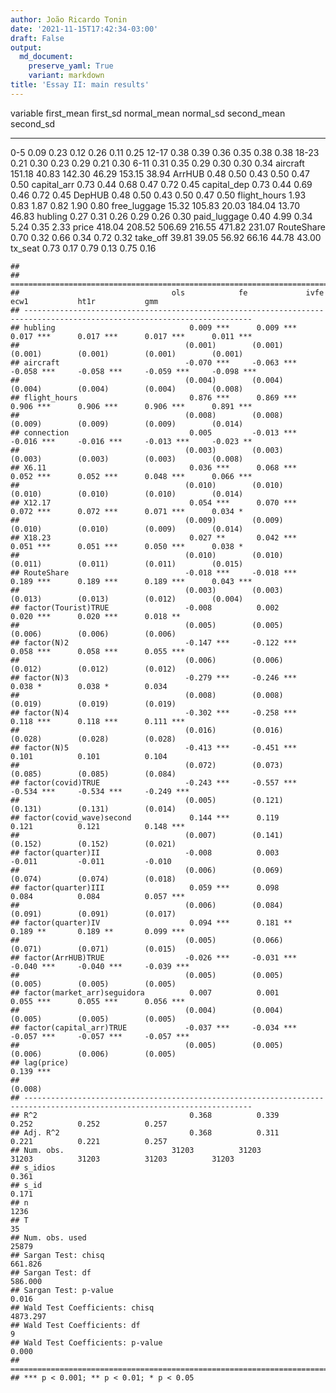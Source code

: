 ```yaml
---
author: João Ricardo Tonin
date: '2021-11-15T17:42:34-03:00'
draft: False
output:
  md_document:
    preserve_yaml: True
    variant: markdown
title: 'Essay II: main results'
---
```


  variable          first\_mean   first\_sd   normal\_mean   normal\_sd   second\_mean   second\_sd
  --------------- ------------- ----------- -------------- ------------ -------------- ------------
  0-5                      0.09        0.23           0.12         0.26           0.11         0.25
  12-17                    0.38        0.39           0.36         0.35           0.38         0.38
  18-23                    0.21        0.30           0.23         0.29           0.21         0.30
  6-11                     0.31        0.35           0.29         0.30           0.30         0.34
  aircraft               151.18       40.83         142.30        46.29         153.15        38.94
  ArrHUB                   0.48        0.50           0.43         0.50           0.47         0.50
  capital\_arr             0.73        0.44           0.68         0.47           0.72         0.45
  capital\_dep             0.73        0.44           0.69         0.46           0.72         0.45
  DepHUB                   0.48        0.50           0.43         0.50           0.47         0.50
  flight\_hours            1.93        0.83           1.87         0.82           1.90         0.80
  free\_luggage           15.32      105.83          20.03       184.04          13.70        46.83
  hubling                  0.27        0.31           0.26         0.29           0.26         0.30
  paid\_luggage            0.40        4.99           0.34         5.24           0.35         2.33
  price                  418.04      208.52         506.69       216.55         471.82       231.07
  RouteShare               0.70        0.32           0.66         0.34           0.72         0.32
  take\_off               39.81       39.05          56.92        66.16          44.78        43.00
  tx\_seat                 0.73        0.17           0.79         0.13           0.75         0.16

    ## 
    ## =========================================================================================================================
    ##                                  ols            fe             ivfe           ecw1           ht1r           gmm          
    ## -------------------------------------------------------------------------------------------------------------------------
    ## hubling                              0.009 ***      0.009 ***      0.017 ***      0.017 ***      0.017 ***      0.011 ***
    ##                                     (0.001)        (0.001)        (0.001)        (0.001)        (0.001)        (0.001)   
    ## aircraft                            -0.070 ***     -0.063 ***     -0.058 ***     -0.058 ***     -0.059 ***     -0.098 ***
    ##                                     (0.004)        (0.004)        (0.004)        (0.004)        (0.004)        (0.008)   
    ## flight_hours                         0.876 ***      0.869 ***      0.906 ***      0.906 ***      0.906 ***      0.891 ***
    ##                                     (0.008)        (0.008)        (0.009)        (0.009)        (0.009)        (0.014)   
    ## connection                           0.005         -0.013 ***     -0.016 ***     -0.016 ***     -0.013 ***     -0.023 ** 
    ##                                     (0.003)        (0.003)        (0.003)        (0.003)        (0.003)        (0.008)   
    ## X6.11                                0.036 ***      0.068 ***      0.052 ***      0.052 ***      0.048 ***      0.066 ***
    ##                                     (0.010)        (0.010)        (0.010)        (0.010)        (0.010)        (0.014)   
    ## X12.17                               0.054 ***      0.070 ***      0.072 ***      0.072 ***      0.071 ***      0.034 *  
    ##                                     (0.009)        (0.009)        (0.010)        (0.010)        (0.009)        (0.014)   
    ## X18.23                               0.027 **       0.042 ***      0.051 ***      0.051 ***      0.050 ***      0.038 *  
    ##                                     (0.010)        (0.010)        (0.011)        (0.011)        (0.011)        (0.015)   
    ## RouteShare                          -0.018 ***     -0.018 ***      0.189 ***      0.189 ***      0.189 ***      0.043 ***
    ##                                     (0.003)        (0.003)        (0.013)        (0.013)        (0.012)        (0.004)   
    ## factor(Tourist)TRUE                 -0.008          0.002          0.020 ***      0.020 ***      0.018 **                
    ##                                     (0.005)        (0.005)        (0.006)        (0.006)        (0.006)                  
    ## factor(N)2                          -0.147 ***     -0.122 ***      0.058 ***      0.058 ***      0.055 ***               
    ##                                     (0.006)        (0.006)        (0.012)        (0.012)        (0.012)                  
    ## factor(N)3                          -0.279 ***     -0.246 ***      0.038 *        0.038 *        0.034                   
    ##                                     (0.008)        (0.008)        (0.019)        (0.019)        (0.019)                  
    ## factor(N)4                          -0.302 ***     -0.258 ***      0.118 ***      0.118 ***      0.111 ***               
    ##                                     (0.016)        (0.016)        (0.028)        (0.028)        (0.028)                  
    ## factor(N)5                          -0.413 ***     -0.451 ***      0.101          0.101          0.104                   
    ##                                     (0.072)        (0.073)        (0.085)        (0.085)        (0.084)                  
    ## factor(covid)TRUE                   -0.243 ***     -0.557 ***     -0.534 ***     -0.534 ***     -0.249 ***               
    ##                                     (0.005)        (0.121)        (0.131)        (0.131)        (0.014)                  
    ## factor(covid_wave)second             0.144 ***      0.119          0.121          0.121          0.148 ***               
    ##                                     (0.007)        (0.141)        (0.152)        (0.152)        (0.021)                  
    ## factor(quarter)II                   -0.008          0.003         -0.011         -0.011         -0.010                   
    ##                                     (0.006)        (0.069)        (0.074)        (0.074)        (0.018)                  
    ## factor(quarter)III                   0.059 ***      0.098          0.084          0.084          0.057 ***               
    ##                                     (0.006)        (0.084)        (0.091)        (0.091)        (0.017)                  
    ## factor(quarter)IV                    0.094 ***      0.181 **       0.189 **       0.189 **       0.099 ***               
    ##                                     (0.005)        (0.066)        (0.071)        (0.071)        (0.015)                  
    ## factor(ArrHUB)TRUE                  -0.026 ***     -0.031 ***     -0.040 ***     -0.040 ***     -0.039 ***               
    ##                                     (0.005)        (0.005)        (0.005)        (0.005)        (0.005)                  
    ## factor(market_arr)seguidora          0.007          0.001          0.055 ***      0.055 ***      0.056 ***               
    ##                                     (0.004)        (0.004)        (0.005)        (0.005)        (0.005)                  
    ## factor(capital_arr)TRUE             -0.037 ***     -0.034 ***     -0.057 ***     -0.057 ***     -0.057 ***               
    ##                                     (0.005)        (0.005)        (0.006)        (0.006)        (0.005)                  
    ## lag(price)                                                                                                      0.139 ***
    ##                                                                                                                (0.008)   
    ## -------------------------------------------------------------------------------------------------------------------------
    ## R^2                                  0.368          0.339          0.252          0.252          0.257                   
    ## Adj. R^2                             0.368          0.311          0.221          0.221          0.257                   
    ## Num. obs.                        31203          31203          31203          31203          31203          31203        
    ## s_idios                                                                                          0.361                   
    ## s_id                                                                                             0.171                   
    ## n                                                                                                            1236        
    ## T                                                                                                              35        
    ## Num. obs. used                                                                                              25879        
    ## Sargan Test: chisq                                                                                            661.826    
    ## Sargan Test: df                                                                                               586.000    
    ## Sargan Test: p-value                                                                                            0.016    
    ## Wald Test Coefficients: chisq                                                                                4873.297    
    ## Wald Test Coefficients: df                                                                                      9        
    ## Wald Test Coefficients: p-value                                                                                 0.000    
    ## =========================================================================================================================
    ## *** p < 0.001; ** p < 0.01; * p < 0.05
